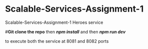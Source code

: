 # Scalable-Services-Assignment-1
Scalable-Services-Assignment-1
Heroes service


#**Git clone the repo** then
**_npm install_** and then 
**_npm run dev_**

to execute both the service at 8081 and 8082 ports
